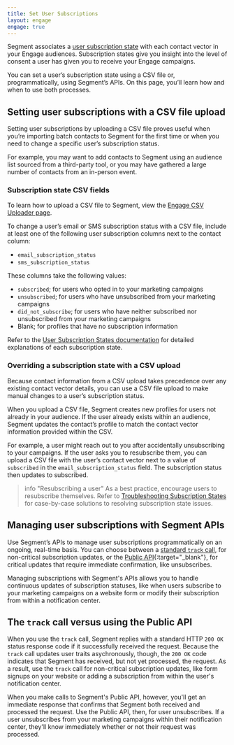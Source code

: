 ```yaml
---
title: Set User Subscriptions
layout: engage
engage: true
---
```


Segment associates a [user subscription state](/docs/engage/profiles/user-subscriptions/subscription-states/) with each contact vector in your Engage audiences. Subscription states give you insight into the level of consent a user has given you to receive your Engage campaigns.

You can set a user’s subscription state using a CSV file or, programmatically, using Segment’s APIs.  On this page, you’ll learn how and when to use both processes.

## Setting user subscriptions with a CSV file upload

Setting user subscriptions by uploading a CSV file proves useful when you’re importing batch contacts to Segment for the first time or when you need to change a specific user’s subscription status.

For example, you may want to add contacts to Segment using an audience list sourced from a third-party tool, or you may have gathered a large number of contacts from an in-person event.

### Subscription state CSV fields

To learn how to upload a CSV file to Segment, view the [Engage CSV Uploader page](/docs/engage/profiles/csv-upload/).

To change a user’s email or SMS subscription status with a CSV file, include at least one of the following user subscription columns next to the contact column:

- `email_subscription_status`
- `sms_subscription_status`

These columns take the following values:

- `subscribed`; for users who opted in to your marketing campaigns
- `unsubscribed`; for users who have unsubscribed from your marketing campaigns
- `did_not_subscribe`; for users who have neither subscribed nor unsubscribed from your marketing campaigns
- Blank; for profiles that have no subscription information

Refer to the [User Subscription States documentation](/docs/engage/profiles/user-subscriptions/subscription-states/) for detailed explanations of each subscription state.

### Overriding a subscription state with a CSV upload

Because contact information from a CSV upload takes precedence over any existing contact vector details, you can use a CSV file upload to make manual changes to a user’s subscription status.

When you upload a CSV file, Segment creates new profiles for users not already in your audience.  If the user already exists within an audience, Segment updates the contact’s profile to match the contact vector information provided within the CSV.

For example, a user might reach out to you after accidentally unsubscribing to your campaigns. If the user asks you to resubscribe them, you can upload a CSV file with the user’s contact vector next to a value of `subscribed` in the `email_subscription_status` field.  The subscription status then updates to subscribed.

> info "Resubscribing a user"
> As a best practice, encourage users to resubscribe themselves. Refer to [Troubleshooting Subscription States](/docs/engage/profiles/user-subscriptions/subscription-states/#troubleshooting-subscription-states) for case-by-case solutions to resolving subscription state issues.

## Managing user subscriptions with Segment APIs

Use Segment’s APIs to manage user subscriptions programmatically on an ongoing, real-time basis. You can choose between a [standard `track` call](/docs/connections/spec/track/), for non-critical subscription updates, or the [Public API](https://api.segmentapis.com/docs/){:target="_blank"}, for critical updates that require immediate confirmation, like unsubscribes.

Managing subscriptions with Segment's APIs allows you to handle continuous updates of subscription statuses, like when users subscribe to your marketing campaigns on a website form or modify their subscription from within a notification center.

## The `track` call versus using the Public API

When you use the `track` call, Segment replies with a standard HTTP `200 OK` status response code if it successfully received the request. Because the `track` call updates user traits asychronously, though, the `200 OK` code indicates that Segment has received, but not yet processed, the request. As a result, use the `track` call for non-critical subscription updates, like form signups on your website or adding a subscription from within the user's notification center.

When you make calls to Segment's Public API, however, you'll get an immediate response that confirms that Segment both received and processed the request. Use the Public API, then, for user unsubscribes. If a user unsubscribes from your marketing campaigns within their notification center, they'll know immediately whether or not their request was processed.
